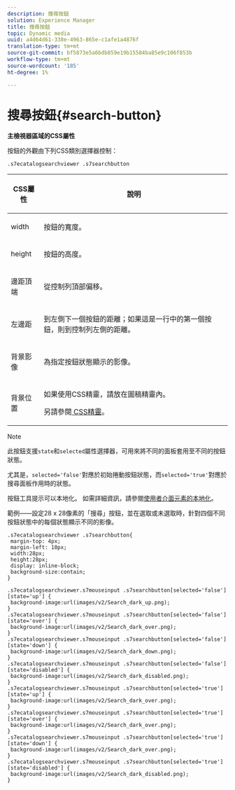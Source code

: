 ```yaml
---
description: 搜尋按鈕
solution: Experience Manager
title: 搜尋按鈕
topic: Dynamic media
uuid: a4d64d61-338e-4963-865e-c1afe1a4876f
translation-type: tm+mt
source-git-commit: bf5873e5a6bdb859e19b15584ba85e9c106f853b
workflow-type: tm+mt
source-wordcount: '185'
ht-degree: 1%

---
```



# 搜尋按鈕{#search-button}

<!--<a id="section_061E550C1C1D4DB2BD663A898895B38C"></a>-->

**主檢視器區域的CSS屬性**

按鈕的外觀由下列CSS類別選擇器控制：

`.s7ecatalogsearchviewer .s7searchbutton`

<table id="table_94EE3F5BBE4547C0B4943471CEE7EDE4"> 
 <thead> 
  <tr> 
   <th colname="col1" class="entry"> <p> CSS屬性 </p> </th> 
   <th colname="col2" class="entry"> <p>說明 </p> </th> 
  </tr> 
 </thead>
 <tbody> 
  <tr> 
   <td colname="col1"> <p> <span class="codeph"> width </span> </p> </td> 
   <td colname="col2"> <p>按鈕的寬度。 </p> </td> 
  </tr> 
  <tr> 
   <td colname="col1"> <p> <span class="codeph"> height </span> </p> </td> 
   <td colname="col2"> <p>按鈕的高度。 </p> </td> 
  </tr> 
  <tr> 
   <td colname="col1"> <p> <span class="codeph"> 邊距頂端  </span> </p> </td> 
   <td colname="col2"> <p> 從控制列頂部偏移。 </p> </td> 
  </tr> 
  <tr> 
   <td colname="col1"> <p> <span class="codeph"> 左邊距  </span> </p> </td> 
   <td colname="col2"> <p> 到左側下一個按鈕的距離；如果這是一行中的第一個按鈕，則到控制列左側的距離。 </p> </td> 
  </tr> 
  <tr> 
   <td colname="col1"> <p> <span class="codeph"> 背景影像  </span> </p> </td> 
   <td colname="col2"> <p>為指定按鈕狀態顯示的影像。 </p> </td> 
  </tr> 
  <tr> 
   <td colname="col1"> <p> <span class="codeph"> 背景位置  </span> </p> </td> 
   <td colname="col2"> <p> 如果使用CSS精靈，請放在圖稿精靈內。 </p> <p>另請參閱<a href="../../../c-html5-s7-aem-asset-viewers/c-html5-ecatsearch-viewer-about/c-html5-ecatsearch-viewer-customizingviewer/c-html5-ecatsearch-viewer-customizingviewer.md#section-9d570f95eb2443aca74c1b02f6e89aff" format="dita" scope="local"> CSS精靈</a>。 </p> </td> 
  </tr> 
 </tbody> 
</table>

>[!NOTE]
>
>此按鈕支援`state`和`selected`屬性選擇器，可用來將不同的面板套用至不同的按鈕狀態。
>
>尤其是，`selected='false'`對應於初始捲動按鈕狀態，而`selected='true'`對應於搜尋面板作用時的狀態。

按鈕工具提示可以本地化。 如需詳細資訊，請參閱[使用者介面元素的本地化](../../../c-html5-s7-aem-asset-viewers/c-html5-ecatsearch-viewer-about/c-html5-ecatsearch-viewer-localization.md#concept-cbfc39344c494eb7b9f6a272cff0cc74)。

範例——設定28 x 28像素的「搜尋」按鈕，並在選取或未選取時，針對四個不同按鈕狀態中的每個狀態顯示不同的影像。

```
.s7ecatalogsearchviewer .s7searchbutton{ 
 margin-top: 4px; 
 margin-left: 10px; 
 width:28px; 
 height:28px;  
 display: inline-block; 
 background-size:contain; 
} 
 
.s7ecatalogsearchviewer.s7mouseinput .s7searchbutton[selected='false'][state='up'] { 
 background-image:url(images/v2/Search_dark_up.png); 
} 
.s7ecatalogsearchviewer.s7mouseinput .s7searchbutton[selected='false'][state='over'] { 
 background-image:url(images/v2/Search_dark_over.png);  
} 
.s7ecatalogsearchviewer.s7mouseinput .s7searchbutton[selected='false'][state='down'] { 
 background-image:url(images/v2/Search_dark_down.png); 
} 
.s7ecatalogsearchviewer.s7mouseinput .s7searchbutton[selected='false'][state='disabled'] { 
 background-image:url(images/v2/Search_dark_disabled.png); 
} 
.s7ecatalogsearchviewer.s7mouseinput .s7searchbutton[selected='true'][state='up'] { 
 background-image:url(images/v2/Search_dark_over.png); 
} 
.s7ecatalogsearchviewer.s7mouseinput .s7searchbutton[selected='true'][state='over'] { 
 background-image:url(images/v2/Search_dark_over.png);  
} 
.s7ecatalogsearchviewer.s7mouseinput .s7searchbutton[selected='true'][state='down'] { 
 background-image:url(images/v2/Search_dark_over.png);  
} 
.s7ecatalogsearchviewer.s7mouseinput .s7searchbutton[selected='true'][state='disabled'] { 
 background-image:url(images/v2/Search_dark_disabled.png);  
}
```

